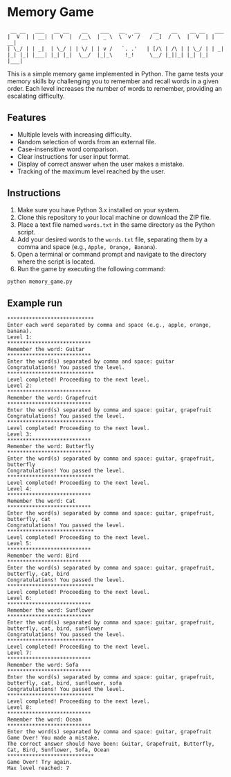 # Memory Game

```
 __ __   ___   __ __    __    ___   __   __    __    __    __ __   ___  
|  V  | | __| |  V  |  /__\  | _ \  \ `v' /   / _]  /  \  |  V  | | __| 
| \_/ | | _|  | \_/ | | \/ | | v /   `. .'   | [/\ | /\ | | \_/ | | _|  
|_| |_| |___| |_| |_|  \__/  |_|_\    !_!     \__/ |_||_| |_| |_| |___| 
```


This is a simple memory game implemented in Python. The game tests your memory skills by challenging you to remember and recall words in a given order. Each level increases the number of words to remember, providing an escalating difficulty.

## Features

- Multiple levels with increasing difficulty.
- Random selection of words from an external file.
- Case-insensitive word comparison.
- Clear instructions for user input format.
- Display of correct answer when the user makes a mistake.
- Tracking of the maximum level reached by the user.

## Instructions

1. Make sure you have Python 3.x installed on your system.
2. Clone this repository to your local machine or download the ZIP file.
3. Place a text file named `words.txt` in the same directory as the Python script.
4. Add your desired words to the `words.txt` file, separating them by a comma and space (e.g., `Apple, Orange, Banana`).
5. Open a terminal or command prompt and navigate to the directory where the script is located.
6. Run the game by executing the following command:

```bash
python memory_game.py
```

## Example run
```
****************************
Enter each word separated by comma and space (e.g., apple, orange, banana).
Level 1:
***************************
Remember the word: Guitar
***************************
Enter the word(s) separated by comma and space: guitar
Congratulations! You passed the level.
****************************
Level completed! Proceeding to the next level.
Level 2:
***************************
Remember the word: Grapefruit
***************************
Enter the word(s) separated by comma and space: guitar, grapefruit
Congratulations! You passed the level.
****************************
Level completed! Proceeding to the next level.
Level 3:
***************************
Remember the word: Butterfly
***************************
Enter the word(s) separated by comma and space: guitar, grapefruit, butterfly
Congratulations! You passed the level.
****************************
Level completed! Proceeding to the next level.
Level 4:
***************************
Remember the word: Cat
***************************
Enter the word(s) separated by comma and space: guitar, grapefruit, butterfly, cat
Congratulations! You passed the level.
****************************
Level completed! Proceeding to the next level.
Level 5:
***************************
Remember the word: Bird
***************************
Enter the word(s) separated by comma and space: guitar, grapefruit, butterfly, cat, bird
Congratulations! You passed the level.
****************************
Level completed! Proceeding to the next level.
Level 6:
***************************
Remember the word: Sunflower
***************************
Enter the word(s) separated by comma and space: guitar, grapefruit, butterfly, cat, bird, sunflower
Congratulations! You passed the level.
****************************
Level completed! Proceeding to the next level.
Level 7:
***************************
Remember the word: Sofa
***************************
Enter the word(s) separated by comma and space: guitar, grapefruit, butterfly, cat, bird, sunflower, sofa
Congratulations! You passed the level.
****************************
Level completed! Proceeding to the next level.
Level 8:
***************************
Remember the word: Ocean
***************************
Enter the word(s) separated by comma and space: guitar, grapefruit
Game Over! You made a mistake.
The correct answer should have been: Guitar, Grapefruit, Butterfly, Cat, Bird, Sunflower, Sofa, Ocean
****************************
Game Over! Try again.
Max level reached: 7
```
